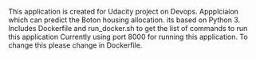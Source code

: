 This application is created for Udacity project on Devops.
Appplciaion which can predict the Boton housing allocation. its based on Python 3. Includes Dockerfile and run_docker.sh to get the list of commands to run this application
Currently using port 8000 for running this application. To change this please change in Dockerfile.
